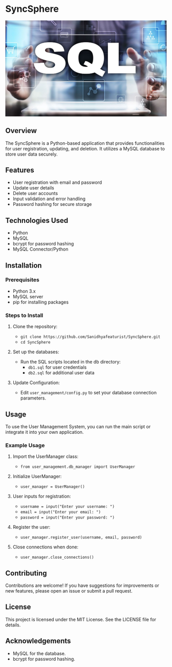 # SyncSphere


![About SQL](SyncSphere/db/about_sql_5dcf267e9c.jpg)


## Overview
The SyncSphere is a Python-based application that provides functionalities for user registration, updating, and deletion. It utilizes a MySQL database to store user data securely.

## Features
- User registration with email and password
- Update user details
- Delete user accounts
- Input validation and error handling
- Password hashing for secure storage

## Technologies Used
- Python
- MySQL
- bcrypt for password hashing
- MySQL Connector/Python

## Installation

### Prerequisites
- Python 3.x
- MySQL server
- pip for installing packages

### Steps to Install
1. Clone the repository:
   - `git clone https://github.com/Sanidhyafeaturist/SyncSphere.git`
   - `cd SyncSphere`

3. Set up the databases:
   - Run the SQL scripts located in the db directory:
     - `db1.sql` for user credentials
     - `db2.sql` for additional user data

4. Update Configuration:
   - Edit `user_management/config.py` to set your database connection parameters.

## Usage
To use the User Management System, you can run the main script or integrate it into your own application.

### Example Usage
1. Import the UserManager class:
   - `from user_management.db_manager import UserManager`

2. Initialize UserManager:
   - `user_manager = UserManager()`

3. User inputs for registration:
   - `username = input("Enter your username: ")`
   - `email = input("Enter your email: ")`
   - `password = input("Enter your password: ")`

4. Register the user:
   - `user_manager.register_user(username, email, password)`

5. Close connections when done:
   - `user_manager.close_connections()`

## Contributing
Contributions are welcome! If you have suggestions for improvements or new features, please open an issue or submit a pull request.

## License
This project is licensed under the MIT License. See the LICENSE file for details.

## Acknowledgements
- MySQL for the database.
- bcrypt for password hashing.
